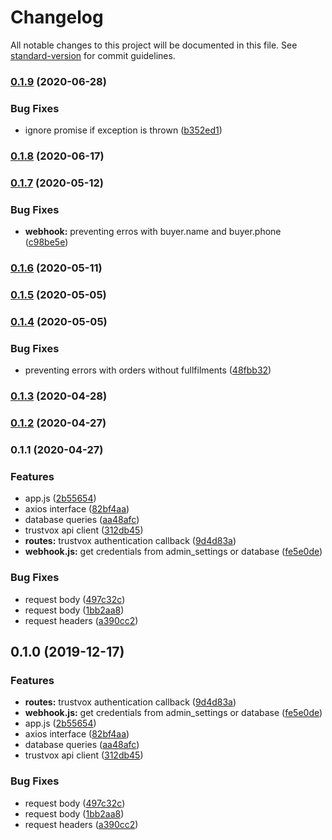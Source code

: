 # Changelog

All notable changes to this project will be documented in this file. See [standard-version](https://github.com/conventional-changelog/standard-version) for commit guidelines.

### [0.1.9](https://github.com/ecomclub/app-trustvox/compare/v0.1.8...v0.1.9) (2020-06-28)


### Bug Fixes

* ignore promise if exception is thrown ([b352ed1](https://github.com/ecomclub/app-trustvox/commit/b352ed12ee13477e0353a5b3b0f8000a6faf13c9))

### [0.1.8](https://github.com/ecomclub/app-trustvox/compare/v0.1.7...v0.1.8) (2020-06-17)

### [0.1.7](https://github.com/ecomclub/app-trustvox/compare/v0.1.6...v0.1.7) (2020-05-12)


### Bug Fixes

* **webhook:** preventing erros with buyer.name and buyer.phone ([c98be5e](https://github.com/ecomclub/app-trustvox/commit/c98be5e2f9e709976653c7d7a8332f3bf704198f))

### [0.1.6](https://github.com/ecomclub/app-trustvox/compare/v0.1.5...v0.1.6) (2020-05-11)

### [0.1.5](https://github.com/ecomclub/app-trustvox/compare/v0.1.4...v0.1.5) (2020-05-05)

### [0.1.4](https://github.com/ecomclub/app-trustvox/compare/v0.1.3...v0.1.4) (2020-05-05)


### Bug Fixes

* preventing errors with orders without fullfilments ([48fbb32](https://github.com/ecomclub/app-trustvox/commit/48fbb32ee39d4483cc3acd9579af62e1c8046a91))

### [0.1.3](https://github.com/ecomclub/app-trustvox/compare/v0.1.2...v0.1.3) (2020-04-28)

### [0.1.2](https://github.com/ecomclub/app-trustvox/compare/v0.1.1...v0.1.2) (2020-04-27)

### 0.1.1 (2020-04-27)


### Features

* app.js ([2b55654](https://github.com/ecomclub/app-trustvox/commit/2b556546b2d57d0beb3ab9bb69b3f256c0447ee5))
* axios interface ([82bf4aa](https://github.com/ecomclub/app-trustvox/commit/82bf4aa6ec5e88e4c42195963512a8f6b1917b60))
* database queries ([aa48afc](https://github.com/ecomclub/app-trustvox/commit/aa48afc232f91c2408241c44272a34cfe3556096))
* trustvox api client ([312db45](https://github.com/ecomclub/app-trustvox/commit/312db45d63a0e6571bfd8d64a04b29622bf8bf62))
* **routes:** trustvox authentication callback ([9d4d83a](https://github.com/ecomclub/app-trustvox/commit/9d4d83a5d1d40cd186fd97fa174928a537699d71))
* **webhook.js:** get credentials from admin_settings or database ([fe5e0de](https://github.com/ecomclub/app-trustvox/commit/fe5e0de76a4f0975a17f5bda7deacda122399be2))


### Bug Fixes

* request body ([497c32c](https://github.com/ecomclub/app-trustvox/commit/497c32c8e3979eb2bc8bf64a169522bbf63cb2b0))
* request body ([1bb2aa8](https://github.com/ecomclub/app-trustvox/commit/1bb2aa86a0e5d0c11b30557c8ffe60ed5edae31a))
* request headers ([a390cc2](https://github.com/ecomclub/app-trustvox/commit/a390cc276455682290fc79e42a5f55c3a3ddbbd3))

## 0.1.0 (2019-12-17)


### Features

* **routes:** trustvox authentication callback ([9d4d83a](https://github.com/ecomclub/app-trustvox/commit/9d4d83a5d1d40cd186fd97fa174928a537699d71))
* **webhook.js:** get credentials from admin_settings or database ([fe5e0de](https://github.com/ecomclub/app-trustvox/commit/fe5e0de76a4f0975a17f5bda7deacda122399be2))
* app.js ([2b55654](https://github.com/ecomclub/app-trustvox/commit/2b556546b2d57d0beb3ab9bb69b3f256c0447ee5))
* axios interface ([82bf4aa](https://github.com/ecomclub/app-trustvox/commit/82bf4aa6ec5e88e4c42195963512a8f6b1917b60))
* database queries ([aa48afc](https://github.com/ecomclub/app-trustvox/commit/aa48afc232f91c2408241c44272a34cfe3556096))
* trustvox api client ([312db45](https://github.com/ecomclub/app-trustvox/commit/312db45d63a0e6571bfd8d64a04b29622bf8bf62))


### Bug Fixes

* request body ([497c32c](https://github.com/ecomclub/app-trustvox/commit/497c32c8e3979eb2bc8bf64a169522bbf63cb2b0))
* request body ([1bb2aa8](https://github.com/ecomclub/app-trustvox/commit/1bb2aa86a0e5d0c11b30557c8ffe60ed5edae31a))
* request headers ([a390cc2](https://github.com/ecomclub/app-trustvox/commit/a390cc276455682290fc79e42a5f55c3a3ddbbd3))
